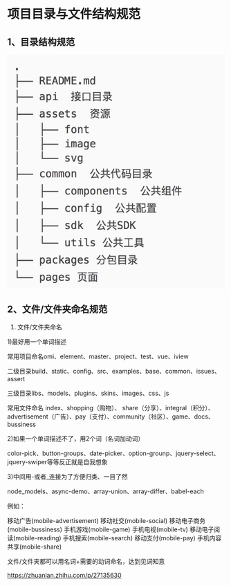 # 项目目录与文件结构规范 

## 1、目录结构规范

![](./assets/image/目录结构规范.jpg)

## 2、文件/文件夹命名规范

1. 文件/文件夹命名

1)最好用一个单词描述

常用项目命名omi、element、master、project、test、vue、iview

二级目录build、static、config、src、examples、base、common、issues、assert

三级目录libs、models、plugins、skins、images、css、js

常用文件命名 index、shopping（购物）、 share（分享）、integral（积分）、advertisement（广告）、pay（支付）、community（社区）、game、docs、bussiness

2)如果一个单词描述不了，用2个词（名词加动词）

color-pick、button-groups、date-picker、option-grounp、jquery-select、jquery-swiper等等反正就是自我想象

3)中间用-或者_连接为了方便归类、一目了然

node_models、async-demo、array-union、array-differ、babel-each

例如：

移动广告(mobile-advertisement)
移动社交(mobile-social)
移动电子商务(mobile-bussiness)
手机游戏(mobile-game)
手机电视(mobile-tv)
移动电子阅读(mobile-reading)
手机搜索(mobile-search)
移动支付(mobile-pay)
手机内容共享(mobile-share)

文件/文件夹都可以用名词+需要的动词命名，达到见词知意

https://zhuanlan.zhihu.com/p/27135630 